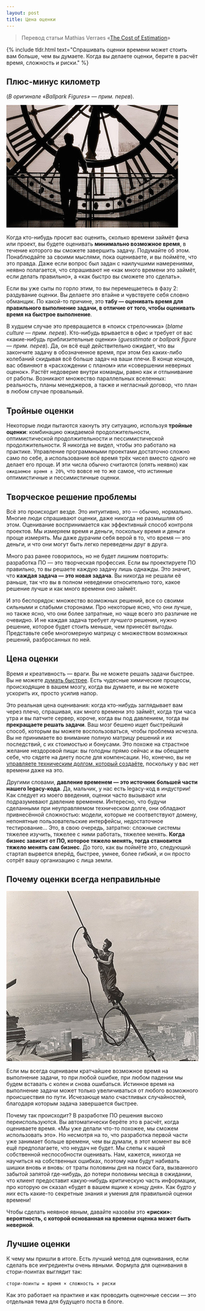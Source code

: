 ```yaml
---
layout: post
title: Цена оценки
---
```


> Перевод статьи Mathias Verraes «[The Cost of Estimation](http://verraes.net/2014/06/cost-of-estimation/)»

{% include tldr.html text="Спрашивать оценки времени может стоить вам больше, чем вы думаете. Когда вы делаете оценки, берите в расчёт время, сложность и риски." %}


## Плюс-минус километр 

(*В оригинале «Ballpark Figures» — прим. перев*).

![Риски](/public/posts/cost-of-estimation/risk.jpg)

Когда кто-нибудь просит вас оценить, сколько времени займёт фича или проект,
вы будете оценивать **минимально возможное время**, в течение которого вы сможете завершить задачу.
Подумайте об этом. Понаблюдайте за своими мыслями, пока оцениваете, и вы поймёте, что это правда.
Даже если вопрос был задан с наилучшими намерениями, неявно полагается,
что спрашивают не «как много времени это займёт, если делать правильно», а «как быстро вы сможете это сделать».

Если вы уже сыты по горло этим, то вы перемещаетесь в фазу 2: раздувание оценки.
Вы делаете это втайне и чувствуете себя словно обманщик.
По какой-то причине, это **табу — оценивать время для правильного выполнение задачи,
в отличие от того, чтобы оценивать время на быстрое выполнение**.

В худшем случае это превращается в «поиск стрелочника» (*blame culture — прим. перев*).
Кто-нибудь врывается в офис и требует от вас «какие-нибудь приблизительные оценки»
(*guesstimate or ballpark figure — прим. перев*).
Да, он всё ещё действительно ожидает, что вы закончите задачу в обозначенное время,
при этом без каких-либо колебаний скидывая всё больше задач на ваши плечи.
В конце концов, вас обвиняют в «расхождении с планом» или «совершении неверных оценок».
Растёт недоверие внутри команды, равно как и отлынивание от работы.
Возникают множество параллельных вселенных: реальность,
планы менеджеров, а также и негласный договор, что план в любом случае провальный.


## Тройные оценки

Некоторые люди пытаются хакнуть эту ситуацию, используя **тройные оценки**:
комбинацию ожидаемой продолжительности,
оптимистической продолжительности и пессимистической продолжительности.
Я никогда не видел, чтобы это работало на практике.
Управление программными проектами достаточно сложно само по себе,
а использование всё время трёх чисел вместо одного не делает его проще.
И эти числа обычно считаются (опять неявно) как `ожидаемое время ± 20%`,
что вовсе не то же самое, что истинные оптимистичные и пессимистичные оценки.


## Творческое решение проблемы

Всё это происходит везде. Это интуитивно, это — обычно, нормально.
Многие люди спрашивают оценки, даже никогда не размышляя об этом.
Оценивание воспринимается как эффективный способ контроля проектов.
Мы измеряем время и деньги, поскольку время и деньги проще измерять.
Мы даже дурачим себя верой в то, что время — это деньги, и что они могут быть легко переведены друг в друга.

Много раз ранее говорилось, но не будет лишним повторить: разработка ПО — это творческая профессия.
Если вы проектируете ПО правильно, то вы решаете каждую задачу лишь однажды.
Это значит, что **каждая задача — это новая задача**.
Вы никогда не решали её раньше, так что вы в полном неведении относительно того,
какое решение лучше и как много времени оно займёт.

И это беспорядок: множество возможных решений, все со своими сильными и слабыми сторонами.
Про некоторые ясно, что они лучше, но также ясно, что они более затратные, но чаще всего это различие не очевидно.
И не каждая задача требует *лучшего* решения,
нужно решение, которое будет стоить меньше, чем принесёт выгоды.
Представьте себе многомерную матрицу с множеством возможных решений, разбросанных по ней.


## Цена оценки

Время и креативность — враги. Вы не можете решать задачи быстрее.
Вы не можете [думать быстрее](http://amzn.to/1iDPNQY).
Есть чудесные химические процессы, происходящие в вашем мозгу, когда вы думаете,
и вы не можете ускорить их, просто усилив напор.

Это реальная цена оценивания:
когда кто-нибудь заглядывает вам через плечо, спрашивая, как много времени это займёт,
когда три часа утра и вы патчите сервер,
короче, когда вы под давлением, тогда вы **прекращаете решать задачи**.
Ваш мозг бешено ищет быстрейший способ, которым вы можете воспользоваться, чтобы проблема исчезла.
Вы не принимаете во внимание полную матрицу решений и их последствий, с их стоимостью и бонусами.
Это похоже на страстное желание нездоровой пищи: вы голодны прямо сейчас
и вы обещаете себе, что сядете на диету после для компенсации.
Но, конечно, вы не [управляете техническим долгом, который создаёте](http://verraes.net/2013/07/managed-technical-debt/),
поскольку у вас нет времени даже на это.

Другими словами, **давление временем — это источник большей части нашего legacy-кода**.
Да, мальчик, у нас есть legacy-код в индустрии!
Как следует из моего введения, оценки часто вызывают или подразумевают давление временем.
Интересно, что будучи сделанными при неуправляемом техническом долге, они обладают привнесённой сложностью:
модели, которые не соответствуют домену, непонятные пользовательские интерфейсы, недостаточное тестирование…
Это, в свою очередь, затратно: сложные системы тяжелее изучить, тяжелее с ними работать, тяжелее менять.
**Когда бизнес зависит от ПО, которое тяжело менять, тогда становится тяжело менять сам бизнес**.
До того, как вы поймёте это, следующий стартап вырвется вперёд,
быстрее, умнее, более гибкий, и он просто сотрёт вашу организацию с лица земли.


## Почему оценки всегда неправильные

![Риски](/public/posts/cost-of-estimation/hine-icarus.jpg)

Если мы всегда оцениваем кратчайшее возможное время на выполнение задачи,
то при любой ошибке, при любом падении мы будем вставать с колен и снова ошибаться.
Истинное время на выполнение задачи может только увеличиваться
от любого возможного происшествия по пути.
Исчезающе мало счастливых случайностей, благодаря которым задача завершается быстрее.

Почему так происходит? В разработке ПО решения высоко переиспользуются.
Вы автоматически берёте это в расчёт, когда оцениваете время.
«Мы уже делали что-то похожее, мы сможем использовать это».
Но несмотря на то, что разработка первой части уже занимает больше времени, чем вы думали,
в этот момент вы всё ещё предполагаете, что неудач не будет.
Мы слепы к нашей собственной неспособности оценивать.
Нам, кажется, никогда не научиться на собственных ошибках, поэтому нам будут набивать шишки вновь и вновь:
от траты половины дня на поиск бага, вызванного забытой запятой где-нибудь,
до потери половины месяца в ожидании, что клиент предоставит какую-нибудь критическую часть
информации, про которую он сказал «будет в вашем ящике к концу дня».
Как будто *у них* есть какие-то секретные знания и умения для правильной оценки времени!

Чтобы сделать неявное явным,
давайте назовём это **«риски»: вероятность, с которой основанная на времени оценка может быть неверной**.


## Лучшие оценки

К чему мы пришли в итоге.
Есть лучший метод для оценивания, если сделать все ингредиенты очень явными.
Формула для оценивания в стори-поинтах выглядит так:

```
стори-поинты = время × сложность × риски
```

Как это работает на практике и как проводить оценочные сессии — это отдельная тема для будущего поста в блоге.

